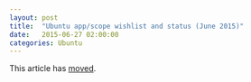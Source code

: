 ```yaml
---
layout: post
title:  "Ubuntu app/scope wishlist and status (June 2015)"
date:   2015-06-27 02:00:00
categories: Ubuntu
---
```

This article has [moved][newurl].

[newurl]: http://blog.lieberbiber.de/2015/06/27/ubuntu-appscope-wishlist-and-status-june-2015/ 
